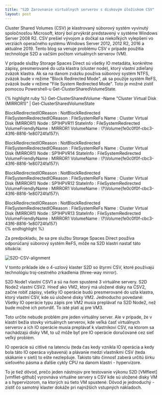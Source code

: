 ```yaml
---
title: "S2D Zarovnanie virtuálnych serverov s diskovým úložiskom CSV"
layout: post
---
```


Cluster Shared Volumes (CSV) je klastrovaný súborový systém vyvinutý spoločnosťou Microsoft, ktorý bol prvýkrát predstavený v systéme Windows Server 2008 R2. CSV prešiel vývojom a dočkal sa niekoľkých vylepšení vo verziách operačného systému Windows Server 2012, 2012 R2, 2016 a aktuálne 2019. Tento blog sa venuje problému CSV v prípade použitia technológie S2D a vačším počtom virtuálnych serverov (VM).


V prípade služby Storage Spaces Direct sú všetky IO metadáta, konkrétne zápisy, presmerované do uzla klastra (cluster node), ktorý vlastní zdieľaný zväzok klastra. Ak sa na danom zväzku používa súborový systém NTFS, zväzok bude v režime "Block Redirected Mode", ak sa použije systém ReFS, zväzok bude v režime "File System Redirected Mode". Toto je možné zistiť pomocou Powershell-u Get-ClusterSharedVolumeState. 

{% highlight ruby %}
Get-ClusterSharedVolume -Name "Cluster Virtual Disk (MIRROR1)" | Get-ClusterSharedVolumeState

BlockRedirectedIOReason      : NotBlockRedirected
FileSystemRedirectedIOReason : FileSystemReFs
Name                         : Cluster Virtual Disk (MIRROR1)
Node                         : SP1HPVR11
StateInfo                    : FileSystemRedirected
VolumeFriendlyName           : MIRROR1
VolumeName                   : \\?\Volume{fe0c0f0f-cbc3-43f6-8816-1e80724fa157}\

BlockRedirectedIOReason      : NotBlockRedirected
FileSystemRedirectedIOReason : FileSystemReFs
Name                         : Cluster Virtual Disk (MIRROR1)
Node                         : SP1HPVR14
StateInfo                    : FileSystemRedirected
VolumeFriendlyName           : MIRROR1
VolumeName                   : \\?\Volume{fe0c0f0f-cbc3-43f6-8816-1e80724fa157}\

BlockRedirectedIOReason      : NotBlockRedirected
FileSystemRedirectedIOReason : FileSystemReFs
Name                         : Cluster Virtual Disk (MIRROR1)
Node                         : SP1HPVR12
StateInfo                    : FileSystemRedirected
VolumeFriendlyName           : MIRROR1
VolumeName                   : \\?\Volume{fe0c0f0f-cbc3-43f6-8816-1e80724fa157}\

BlockRedirectedIOReason      : NotBlockRedirected
FileSystemRedirectedIOReason : FileSystemReFs
Name                         : Cluster Virtual Disk (MIRROR1)
Node                         : SP1HPVR13
StateInfo                    : FileSystemRedirected
VolumeFriendlyName           : MIRROR1
VolumeName                   : \\?\Volume{fe0c0f0f-cbc3-43f6-8816-1e80724fa157}\
{% endhighlight %}

Za predpokladu, že sa pre službu Storage Spaces Direct používa odporúčaný súborový systém ReFS, môže na S2D klastri nastať táto situácia:

![S2D-CSV-alignment](https://user-images.githubusercontent.com/11541025/136854742-e1f8d72a-4192-4885-b302-35b73793b875.png)

V tomto príklade ide o 4-uzlový klaster S2D so štyrmi CSV, ktoré používajú technológiu troj-cestného zrkadlenia (three-way mirror).

S2D Node1 vlastní CSV1 a sú na ňom spustené 3 virtuálne servery. S2D Node2 vlastní CSV2. Hneď ako VM2, ktorý má uložené disky na CSV2, začne robiť zápisy, všetky IO operácie budú presmerované do uzla klastra, ktorý vlastní CSV, kde sú uložené disky VM2. Jednoducho povedané: Všetky IO operácie typu zápis pre VM2 musia preplávať na S2D Node2, než bude možné ich potvrdiť. To isté platí aj pre VM3.

Toto určite nebude problém pre jeden virtuálny server. Ale v prípade, že v klastri bežia stovky virtuálnych serverov, kde veľká časť virtuálnych serverov a ich IO operácie musia preplávať k vlastníkovi CSV, na ktorom sa nachádzajú disky VM, to už môže byť pre IO operácie doručované cez sieť veľký problém.

IO operácie sú citlivé na latenciu (teda čas kedy vznikla IO operácia a kedy bola táto IO operáca vybavená) a plávanie medzi vlastníkmi CSV (teda skákanie v sieti) to ešte nezlepšuje. Takisto táto činnosť zaberá určitú šírku sieťového pásma a ďalšie cykly CPU na danom klastri - hypervízore.

To je tiež dôvod, prečo jeden nástrojov pre testovanie výkonu S2D [VMfleet][vmfllet-github] vyrovnáva virtuálne servery s CSV kde sú uložené disky VM a s hypervízorom, na ktorých sú tieto VM spustené. Dôvod je jednoduchý - zistiť čo samotný klaster dokáže pri najnižších vstupných nákladoch.

[vmfleet-github]: https://github.com/microsoft/diskspd/tree/master/Frameworks/VMFleet

